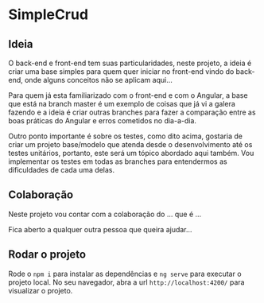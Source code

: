 # SimpleCrud

## Ideia
O back-end e front-end tem suas particularidades, neste projeto, a ideia é criar uma base simples para quem quer iniciar no front-end vindo do back-end, onde alguns conceitos não se aplicam aqui...

Para quem já esta familiarizado com o front-end e com o Angular, a base que está na branch master é um exemplo de coisas que já vi a galera fazendo e a ideia é criar outras branches para fazer a comparação entre as boas práticas do Angular e erros cometidos no dia-a-dia.

Outro ponto importante é sobre os testes, como dito acima, gostaria de criar um projeto base/modelo que atenda desde o desenvolvimento até os testes unitários, portanto, este será um tópico abordado aqui também.
Vou implementar os testes em todas as branches para entendermos as dificuldades de cada uma delas.

## Colaboração
Neste projeto vou contar com a colaboração do ... que é ...

Fica aberto a qualquer outra pessoa que queira ajudar...

## Rodar o projeto
Rode o `npm i` para instalar as dependências e `ng serve` para executar o projeto local. No seu navegador, abra a url `http://localhost:4200/` para visualizar o projeto.
